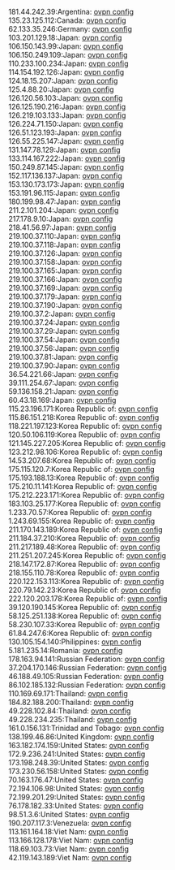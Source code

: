181.44.242.39:Argentina: [ovpn config](vpn/181_44_242_39.ovpn)  
135.23.125.112:Canada: [ovpn config](vpn/135_23_125_112.ovpn)  
62.133.35.246:Germany: [ovpn config](vpn/62_133_35_246.ovpn)  
103.201.129.18:Japan: [ovpn config](vpn/103_201_129_18.ovpn)  
106.150.143.99:Japan: [ovpn config](vpn/106_150_143_99.ovpn)  
106.150.249.109:Japan: [ovpn config](vpn/106_150_249_109.ovpn)  
110.233.100.234:Japan: [ovpn config](vpn/110_233_100_234.ovpn)  
114.154.192.126:Japan: [ovpn config](vpn/114_154_192_126.ovpn)  
124.18.15.207:Japan: [ovpn config](vpn/124_18_15_207.ovpn)  
125.4.88.20:Japan: [ovpn config](vpn/125_4_88_20.ovpn)  
126.120.56.103:Japan: [ovpn config](vpn/126_120_56_103.ovpn)  
126.125.190.216:Japan: [ovpn config](vpn/126_125_190_216.ovpn)  
126.219.103.133:Japan: [ovpn config](vpn/126_219_103_133.ovpn)  
126.224.71.150:Japan: [ovpn config](vpn/126_224_71_150.ovpn)  
126.51.123.193:Japan: [ovpn config](vpn/126_51_123_193.ovpn)  
126.55.225.147:Japan: [ovpn config](vpn/126_55_225_147.ovpn)  
131.147.78.129:Japan: [ovpn config](vpn/131_147_78_129.ovpn)  
133.114.167.222:Japan: [ovpn config](vpn/133_114_167_222.ovpn)  
150.249.87.145:Japan: [ovpn config](vpn/150_249_87_145.ovpn)  
152.117.136.137:Japan: [ovpn config](vpn/152_117_136_137.ovpn)  
153.130.173.173:Japan: [ovpn config](vpn/153_130_173_173.ovpn)  
153.191.96.115:Japan: [ovpn config](vpn/153_191_96_115.ovpn)  
180.199.98.47:Japan: [ovpn config](vpn/180_199_98_47.ovpn)  
211.2.101.204:Japan: [ovpn config](vpn/211_2_101_204.ovpn)  
217.178.9.10:Japan: [ovpn config](vpn/217_178_9_10.ovpn)  
218.41.56.97:Japan: [ovpn config](vpn/218_41_56_97.ovpn)  
219.100.37.110:Japan: [ovpn config](vpn/219_100_37_110.ovpn)  
219.100.37.118:Japan: [ovpn config](vpn/219_100_37_118.ovpn)  
219.100.37.126:Japan: [ovpn config](vpn/219_100_37_126.ovpn)  
219.100.37.158:Japan: [ovpn config](vpn/219_100_37_158.ovpn)  
219.100.37.165:Japan: [ovpn config](vpn/219_100_37_165.ovpn)  
219.100.37.166:Japan: [ovpn config](vpn/219_100_37_166.ovpn)  
219.100.37.169:Japan: [ovpn config](vpn/219_100_37_169.ovpn)  
219.100.37.179:Japan: [ovpn config](vpn/219_100_37_179.ovpn)  
219.100.37.190:Japan: [ovpn config](vpn/219_100_37_190.ovpn)  
219.100.37.2:Japan: [ovpn config](vpn/219_100_37_2.ovpn)  
219.100.37.24:Japan: [ovpn config](vpn/219_100_37_24.ovpn)  
219.100.37.29:Japan: [ovpn config](vpn/219_100_37_29.ovpn)  
219.100.37.54:Japan: [ovpn config](vpn/219_100_37_54.ovpn)  
219.100.37.56:Japan: [ovpn config](vpn/219_100_37_56.ovpn)  
219.100.37.81:Japan: [ovpn config](vpn/219_100_37_81.ovpn)  
219.100.37.90:Japan: [ovpn config](vpn/219_100_37_90.ovpn)  
36.54.221.66:Japan: [ovpn config](vpn/36_54_221_66.ovpn)  
39.111.254.67:Japan: [ovpn config](vpn/39_111_254_67.ovpn)  
59.136.158.21:Japan: [ovpn config](vpn/59_136_158_21.ovpn)  
60.43.18.169:Japan: [ovpn config](vpn/60_43_18_169.ovpn)  
115.23.196.171:Korea Republic of: [ovpn config](vpn/115_23_196_171.ovpn)  
115.86.151.218:Korea Republic of: [ovpn config](vpn/115_86_151_218.ovpn)  
118.221.197.123:Korea Republic of: [ovpn config](vpn/118_221_197_123.ovpn)  
120.50.106.119:Korea Republic of: [ovpn config](vpn/120_50_106_119.ovpn)  
121.145.227.205:Korea Republic of: [ovpn config](vpn/121_145_227_205.ovpn)  
123.212.98.106:Korea Republic of: [ovpn config](vpn/123_212_98_106.ovpn)  
14.53.207.68:Korea Republic of: [ovpn config](vpn/14_53_207_68.ovpn)  
175.115.120.7:Korea Republic of: [ovpn config](vpn/175_115_120_7.ovpn)  
175.193.188.13:Korea Republic of: [ovpn config](vpn/175_193_188_13.ovpn)  
175.210.11.141:Korea Republic of: [ovpn config](vpn/175_210_11_141.ovpn)  
175.212.223.171:Korea Republic of: [ovpn config](vpn/175_212_223_171.ovpn)  
183.103.25.177:Korea Republic of: [ovpn config](vpn/183_103_25_177.ovpn)  
1.233.70.57:Korea Republic of: [ovpn config](vpn/1_233_70_57.ovpn)  
1.243.69.155:Korea Republic of: [ovpn config](vpn/1_243_69_155.ovpn)  
211.170.143.189:Korea Republic of: [ovpn config](vpn/211_170_143_189.ovpn)  
211.184.37.210:Korea Republic of: [ovpn config](vpn/211_184_37_210.ovpn)  
211.217.189.48:Korea Republic of: [ovpn config](vpn/211_217_189_48.ovpn)  
211.251.207.245:Korea Republic of: [ovpn config](vpn/211_251_207_245.ovpn)  
218.147.172.87:Korea Republic of: [ovpn config](vpn/218_147_172_87.ovpn)  
218.155.110.78:Korea Republic of: [ovpn config](vpn/218_155_110_78.ovpn)  
220.122.153.113:Korea Republic of: [ovpn config](vpn/220_122_153_113.ovpn)  
220.79.142.23:Korea Republic of: [ovpn config](vpn/220_79_142_23.ovpn)  
222.120.203.178:Korea Republic of: [ovpn config](vpn/222_120_203_178.ovpn)  
39.120.190.145:Korea Republic of: [ovpn config](vpn/39_120_190_145.ovpn)  
58.125.251.138:Korea Republic of: [ovpn config](vpn/58_125_251_138.ovpn)  
58.230.107.33:Korea Republic of: [ovpn config](vpn/58_230_107_33.ovpn)  
61.84.247.6:Korea Republic of: [ovpn config](vpn/61_84_247_6.ovpn)  
130.105.154.140:Philippines: [ovpn config](vpn/130_105_154_140.ovpn)  
5.181.235.14:Romania: [ovpn config](vpn/5_181_235_14.ovpn)  
178.163.94.141:Russian Federation: [ovpn config](vpn/178_163_94_141.ovpn)  
37.204.170.146:Russian Federation: [ovpn config](vpn/37_204_170_146.ovpn)  
46.188.49.105:Russian Federation: [ovpn config](vpn/46_188_49_105.ovpn)  
86.102.185.132:Russian Federation: [ovpn config](vpn/86_102_185_132.ovpn)  
110.169.69.171:Thailand: [ovpn config](vpn/110_169_69_171.ovpn)  
184.82.188.200:Thailand: [ovpn config](vpn/184_82_188_200.ovpn)  
49.228.102.84:Thailand: [ovpn config](vpn/49_228_102_84.ovpn)  
49.228.234.235:Thailand: [ovpn config](vpn/49_228_234_235.ovpn)  
161.0.156.131:Trinidad and Tobago: [ovpn config](vpn/161_0_156_131.ovpn)  
138.199.46.86:United Kingdom: [ovpn config](vpn/138_199_46_86.ovpn)  
163.182.174.159:United States: [ovpn config](vpn/163_182_174_159.ovpn)  
172.9.236.241:United States: [ovpn config](vpn/172_9_236_241.ovpn)  
173.198.248.39:United States: [ovpn config](vpn/173_198_248_39.ovpn)  
173.230.56.158:United States: [ovpn config](vpn/173_230_56_158.ovpn)  
70.163.176.47:United States: [ovpn config](vpn/70_163_176_47.ovpn)  
72.194.106.98:United States: [ovpn config](vpn/72_194_106_98.ovpn)  
72.199.201.29:United States: [ovpn config](vpn/72_199_201_29.ovpn)  
76.178.182.33:United States: [ovpn config](vpn/76_178_182_33.ovpn)  
98.51.3.6:United States: [ovpn config](vpn/98_51_3_6.ovpn)  
190.207.117.3:Venezuela: [ovpn config](vpn/190_207_117_3.ovpn)  
113.161.164.18:Viet Nam: [ovpn config](vpn/113_161_164_18.ovpn)  
113.166.128.178:Viet Nam: [ovpn config](vpn/113_166_128_178.ovpn)  
118.69.103.73:Viet Nam: [ovpn config](vpn/118_69_103_73.ovpn)  
42.119.143.189:Viet Nam: [ovpn config](vpn/42_119_143_189.ovpn)  
